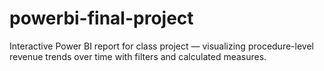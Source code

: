 # powerbi-final-project
Interactive Power BI report for class project — visualizing procedure-level revenue trends over time with filters and calculated measures.

